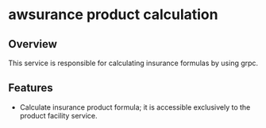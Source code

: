 # awsurance product calculation
## Overview
This service is responsible for calculating insurance formulas by using grpc.
## Features
- Calculate insurance product formula; it is accessible exclusively to the product facility service.